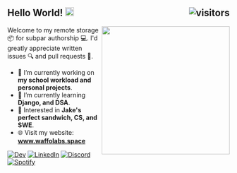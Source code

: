 <h2> Hello World! <a href="#"><img src="https://i.ibb.co/4K1VJ4h/Earth.gif" width="20"> <img align="right" src="https://komarev.com/ghpvc/?username=axojolotl&color=191919&label=Profile+Views&style=flat-square" alt="visitors"></a> </h2> 

<a href="#"><img align="right" src="https://c.tenor.com/hVmM21uY9hEAAAAM/homer-simpson.gif" width="290" /></a>

<p>Welcome to my remote storage 📦 for subpar authorship 💻. I'd greatly appreciate written issues 🔍 and pull requests 📩.</p>

* 🔭 I’m currently working on **my school workload and personal projects**.
* 🌱 I’m currently learning **Django, and DSA**.
* 🤔 Interested in **Jake's perfect sandwich, CS, and SWE**.
* 🌐 Visit my website: <a href="https://www.waffolabs.space"> <strong>www.waffolabs.space</strong> <img src="https://i.ibb.co/m67zjZN/Waffo-Labs-Logo.gif" width="15" height="15" /> </a>
<!-- [![Protonmail](https://img.shields.io/badge/-ProtonMail-gray?style=for-the-badge&logo=protonmail&logoColor=ffffff)](mailto:########@protonmail.com) -->
[![Dev](https://img.shields.io/badge/-Dev.to-black?style=for-the-badge&logo=dev.to&logoColor=ffffff)](https://dev.to/axojolotl)
[![LinkedIn](https://img.shields.io/badge/-LinkedIn-darkblue?style=for-the-badge&logo=linkedin&logoColor=ffffff)](https://www.linkedin.com/in/marjolo-mabuti-884177229/)
[![Discord](https://img.shields.io/badge/-Discord-blue?style=for-the-badge&logo=discord&logoColor=ffffff)](https://discordapp.com/users/566800614189694978)
[![Spotify](https://img.shields.io/badge/-Spotify-darkgreen?style=for-the-badge&logo=spotify&logoColor=ffffff)](https://open.spotify.com/user/31tohf4ttkssdgrt7dfi7bvsq4ry)
